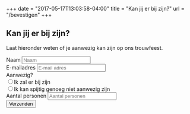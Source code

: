 +++
date = "2017-05-17T13:03:58-04:00"
title = "Kan jij er bij zijn?"
url = "/bevestigen"
+++

## Kan jij er bij zijn?
Laat hieronder weten of je aanwezig kan zijn op ons trouwfeest.

<form name="contact" action="https://docs.google.com/forms/d/e/1FAIpQLSdAFgQITYZKezWqIlQcBp6ZNbSxWhPGoRNdKEHo69oVqula-g/formResponse">
<div class="input-wrapper">
<label>Naam</label>
<input type="naam" name="entry.487397340" placeholder="Naam" required>
</div>
<div class="input-wrapper">
<label>E-mailadres</label>
<input type="email" name="entry.1498135098" placeholder="E-mail adres" required>
</div>
<div class="input-wrapper">
<label>Aanwezig?</label>
<div class="checkbox-wrapper">
<div class="input-wrapper checkbox">
<input type="radio" name="entry.877086558" value="aanwezig"><label>Ik zal er bij zijn</label>
</div>
<div class="input-wrapper checkbox">
<input type="radio" name="entry.877086558" value="niet aanwezig"><label>Ik kan spijtig genoeg niet aanwezig zijn</label>
</div>
</div>
</div>
<div class="input-wrapper">
<label>Aantal personen</label>
<input type="number" name="entry.2606285" placeholder="Aantal personen">
</div>
<button class="submit-button">Verzenden</button>
</form>

